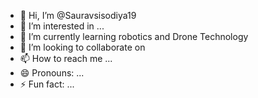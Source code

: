 - 👋 Hi, I’m @Sauravsisodiya19
- 👀 I’m interested in ...
- 🌱 I’m currently learning robotics and Drone Technology
- 💞️ I’m looking to collaborate on 
- 📫 How to reach me ...
- 😄 Pronouns: ...
- ⚡ Fun fact: ...

<!---
Sauravsisodiya19/Sauravsisodiya19 is a ✨ special ✨ repository because its `README.md` (this file) appears on your GitHub profile.
You can click the Preview link to take a look at your changes.
--->
